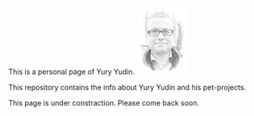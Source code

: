 This is a personal page of Yury Yudin.
<img src="yudin photo picture.jpg" width="20%">

This repository contains the info about  Yury Yudin 
and his pet-projects.

This page is under constraction. Please come back soon.
